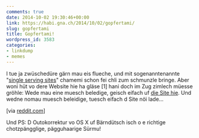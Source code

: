 ```yaml
---
comments: true
date: 2014-10-02 19:30:46+00:00
link: https://habi.gna.ch/2014/10/02/gopfertami/
slug: gopfertami
title: Gopfertami!
wordpress_id: 3583
categories:
- linkdump
- memes
---
```


I tue ja zwüschedüre gärn mau eis flueche, und mit sogenanntenannte "[single serving sites](https://delicious.com/habi/singleservingwebsite)" chamemi schon fei chli zum schmunzle bringe.
Aber woni hüt vo dere Website hie ha gläse [1] hani doch im Zug zimlech müesse gröhle: Wede mau eine muesch beledige, geisch eifach uf [die Site hie](http://figgdi.kthxbye.ch).
Und wedne nomau muesch beleidige, tuesch eifach d Site nöi lade...

[via [reddit.com](http://www.reddit.com/r/bern/comments/2i33fx/hanech_da_mau_öppis_baschtlet_f5_für_nöii_wörtr/)]

Und PS: D Outokorrektur vo OS X uf Bärndütsch isch o e richtige chotzpängglige, pägguhaarige Sürmu!
